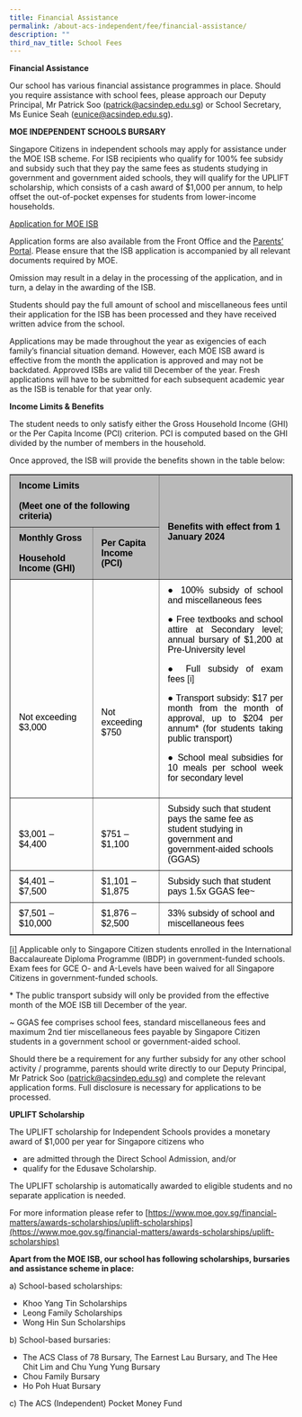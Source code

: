 ```yaml
---
title: Financial Assistance
permalink: /about-acs-independent/fee/financial-assistance/
description: ""
third_nav_title: School Fees
---
```

**Financial Assistance**

Our school has various financial assistance programmes in place. Should you require assistance with school fees, please approach our Deputy Principal, Mr Patrick Soo (patrick@acsindep.edu.sg) or School Secretary, Ms Eunice Seah (eunice@acsindep.edu.sg).

**MOE INDEPENDENT SCHOOLS BURSARY**

Singapore Citizens in independent schools may apply for assistance under the MOE ISB scheme. For ISB recipients who qualify for 100% fee subsidy and subsidy such that they pay the same fees as students studying in government and government aided schools, they will qualify for the UPLIFT scholarship, which consists of a cash award of $1,000 per annum, to help offset the out-of-pocket expenses for students from lower-income households.

<a href="/files/About%20ACS(I)/MOE ISB Application Form AY2024_Oct 2023.pdf" target="_blank">Application for MOE ISB</a>

Application forms are also available from the Front Office and the&nbsp;[Parents’ Portal](https://lms.acsindep.edu.sg/ACSIndep/login.aspx?type=parents). Please ensure that the ISB application is accompanied by all relevant documents required by MOE.

Omission may result in a delay in the processing of the application, and in turn, a delay in the awarding of the ISB.

Students should pay the full amount of school and miscellaneous fees until their application for the ISB has been processed and they have received written advice from the school.

Applications may be made throughout the year as exigencies of each family’s financial situation demand.  However, each MOE ISB award is effective from the month the application is approved and may not  be backdated. Approved ISBs are valid till December of the year. Fresh applications will have to be submitted for each subsequent academic year as the ISB is tenable for that year only.

**Income Limits &amp; Benefits**

The student needs to only satisfy either the Gross Household Income (GHI) or the Per Capita Income (PCI) criterion. PCI is computed based on the GHI divided by the number of members in the household.

Once approved, the ISB will provide the benefits shown in the table below:



<table border="1" width="100%" style="box-sizing: border-box; border-collapse: collapse; min-width: 500px; color: rgb(0, 0, 0); font-family: Arial, sans-serif; font-size: 16px; font-style: normal; font-variant-ligatures: normal; font-variant-caps: normal; font-weight: 400; letter-spacing: normal; orphans: 2; text-align: start; text-transform: none; white-space: normal; widows: 2; word-spacing: 0px; -webkit-text-stroke-width: 0px; text-decoration-thickness: initial; text-decoration-style: initial; text-decoration-color: initial;">
<tbody style="box-sizing: border-box; margin-top: 0px;">
<tr style="box-sizing: border-box; margin-top: 0px;">
<td colspan="2" width="312" style="box-sizing: border-box; border-collapse: collapse; padding: 10px 15px; line-height: 18px; margin-top: 0px; background-color: rgb(186, 186, 186);"><b>Income Limits</b><br><br><b>(Meet one of the following criteria)</b></td><td rowspan="2" width="340" style="box-sizing: border-box; border-collapse: collapse; padding: 10px 15px; line-height: 18px; background-color: rgb(186, 186, 186);"><p style="box-sizing: border-box;"></p><b>Benefits with effect from 1 January 2024</b></td></tr><tr style="box-sizing: border-box;"><td width="179" style="box-sizing: border-box; border-collapse: collapse; padding: 10px 15px; line-height: 18px; margin-top: 0px; background-color: rgb(186, 186, 186);"><b>Monthly Gross</b><br><br><b>Household Income (GHI)</b></td><td width="132" style="box-sizing: border-box; border-collapse: collapse; padding: 10px 15px; line-height: 18px; background-color: rgb(186, 186, 186);"><b>Per Capita Income (PCI)</b></td></tr><tr style="box-sizing: border-box;"><td width="179" style="box-sizing: border-box; border-collapse: collapse; padding: 10px 15px; line-height: 18px; margin-top: 0px;">&nbsp;<p style="box-sizing: border-box; margin-top: 0px;"></p><p style="box-sizing: border-box;">&nbsp;</p><p style="box-sizing: border-box;">&nbsp;</p><p style="box-sizing: border-box;">&nbsp;</p><p style="box-sizing: border-box;">Not exceeding $3,000</p></td><td width="132" style="box-sizing: border-box; border-collapse: collapse; padding: 10px 15px; line-height: 18px;">&nbsp;<p style="box-sizing: border-box; margin-top: 0px;"></p><p style="box-sizing: border-box;">&nbsp;</p><p style="box-sizing: border-box;">&nbsp;</p><p style="box-sizing: border-box;">&nbsp;</p><p style="box-sizing: border-box;">Not exceeding $750</p></td><td width="340" style="box-sizing: border-box; border-collapse: collapse; padding: 10px 15px; line-height: 18px;"><p style="box-sizing: border-box; margin-top: 0px; text-align: justify;">● 100% subsidy of school and miscellaneous fees</p><p style="box-sizing: border-box; text-align: justify;">● Free textbooks and school attire at Secondary level; annual bursary of $1,200 at Pre-University level</p><p style="box-sizing: border-box; text-align: justify;">● Full subsidy of exam fees<span>&nbsp;</span><a name="_ednref1" style="box-sizing: border-box; background-color: transparent; font-size: 1em; font-family: Arial, sans-serif !important; text-decoration: none; margin-top: 0px;"></a><a href="https://www.acsindep.moe.edu.sg/about-acs-independent/fee/financial-assistance/#_edn1" style="box-sizing: border-box; background-color: transparent; font-size: 1em; font-family: Arial, sans-serif !important; text-decoration: none;">[i]</a></p><p style="box-sizing: border-box; text-align: justify;">● Transport subsidy: $17 per month from the month of approval, up to $204 per annum* (for students taking public transport)</p><p style="box-sizing: border-box; text-align: justify;">● School meal subsidies for 10 meals per school week for secondary level</p></td></tr><tr style="box-sizing: border-box;"><td width="179" style="box-sizing: border-box; border-collapse: collapse; padding: 10px 15px; line-height: 18px; margin-top: 0px;">&nbsp;<p style="box-sizing: border-box; margin-top: 0px;"></p><p style="box-sizing: border-box;">$3,001 – $4,400</p></td><td width="132" style="box-sizing: border-box; border-collapse: collapse; padding: 10px 15px; line-height: 18px;">&nbsp;<p style="box-sizing: border-box; margin-top: 0px;"></p><p style="box-sizing: border-box;">$751 – $1,100</p></td><td width="340" style="box-sizing: border-box; border-collapse: collapse; padding: 10px 15px; line-height: 18px;">Subsidy such that student pays the same fee as student studying in government and government-aided schools (GGAS)</td></tr><tr style="box-sizing: border-box;"><td width="179" style="box-sizing: border-box; border-collapse: collapse; padding: 10px 15px; line-height: 18px; margin-top: 0px;">$4,401 – $7,500</td><td width="132" style="box-sizing: border-box; border-collapse: collapse; padding: 10px 15px; line-height: 18px;">$1,101 – $1,875</td><td width="340" style="box-sizing: border-box; border-collapse: collapse; padding: 10px 15px; line-height: 18px;">Subsidy such that student pays 1.5x GGAS fee~</td></tr><tr style="box-sizing: border-box;"><td width="179" style="box-sizing: border-box; border-collapse: collapse; padding: 10px 15px; line-height: 18px; margin-top: 0px;">$7,501 – $10,000</td><td width="132" style="box-sizing: border-box; border-collapse: collapse; padding: 10px 15px; line-height: 18px;">$1,876 – $2,500</td><td width="340" style="box-sizing: border-box; border-collapse: collapse; padding: 10px 15px; line-height: 18px;">33% subsidy of school and miscellaneous fees</td></tr></tbody></table>



[\[i\]](https://www.acsindep.moe.edu.sg/about-acs-independent/fee/financial-assistance/#_ednref1)&nbsp;Applicable only to Singapore Citizen students enrolled in the International Baccalaureate Diploma Programme (IBDP) in government-funded schools. Exam fees for GCE O- and A-Levels have been waived for all Singapore Citizens in government-funded schools.

\* The public transport subsidy will only be provided from the effective month of the MOE ISB till December of the year.

~ GGAS fee comprises school fees, standard miscellaneous fees and maximum 2nd tier miscellaneous fees payable by Singapore Citizen students in a government school or government-aided school.

Should there be a requirement for any further subsidy for any other school activity / programme, parents should write directly to our Deputy Principal, Mr Patrick Soo ([patrick@acsindep.edu.sg](mailto:patrick@acsindep.edu.sg)) and complete the relevant application forms. Full disclosure is necessary for applications to be processed.

**UPLIFT Scholarship**

The UPLIFT scholarship for Independent Schools provides a monetary award of $1,000 per year for Singapore citizens who

*   are admitted through the Direct School Admission, and/or
*   qualify for the Edusave Scholarship.


The UPLIFT scholarship is automatically awarded to eligible students and no separate application is needed. 

For more information please refer to&nbsp;[https://www.moe.gov.sg/financial-matters/awards-scholarships/uplift-scholarships](https://www.moe.gov.sg/financial-matters/awards-scholarships/uplift-scholarships)

**Apart from the MOE ISB, our school has following scholarships, bursaries and assistance scheme in place:**&nbsp;

a) School-based scholarships:

*   Khoo Yang Tin Scholarships
*   Leong Family Scholarships
*   Wong Hin Sun Scholarships

b) School-based bursaries:

*   The ACS Class of 78 Bursary, The Earnest Lau Bursary, and The Hee Chit Lim and Chu Yung Yung Bursary
*   Chou Family Bursary
*   Ho Poh Huat Bursary

c) The ACS (Independent) Pocket Money Fund